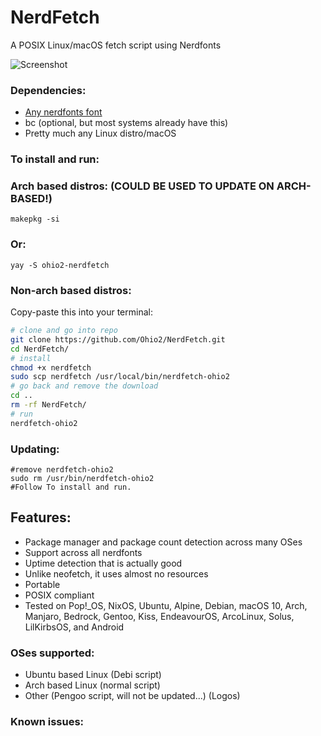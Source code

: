 # NerdFetch
 A POSIX Linux/macOS fetch script using Nerdfonts

![Screenshot](https://i.imgur.com/6jfhfsv.png)

### Dependencies:

- [Any nerdfonts font](https://www.nerdfonts.com/font-downloads)
- bc (optional, but most systems already have this)
- Pretty much any Linux distro/macOS

### To install and run:
### Arch based distros: (COULD BE USED TO UPDATE ON ARCH-BASED!)
```makepkg -si```
### Or:
```yay -S ohio2-nerdfetch```
### Non-arch based distros:
Copy-paste this into your terminal:

```sh
# clone and go into repo
git clone https://github.com/Ohio2/NerdFetch.git
cd NerdFetch/
# install 
chmod +x nerdfetch
sudo scp nerdfetch /usr/local/bin/nerdfetch-ohio2
# go back and remove the download
cd ..
rm -rf NerdFetch/
# run
nerdfetch-ohio2
```
### Updating:
```
#remove nerdfetch-ohio2
sudo rm /usr/bin/nerdfetch-ohio2
#Follow To install and run.
```
## Features:
- Package manager and package count detection across many OSes
- Support across all nerdfonts
- Uptime detection that is actually good
- Unlike neofetch, it uses almost no resources
- Portable
- POSIX compliant
- Tested on Pop!_OS, NixOS, Ubuntu, Alpine, Debian, macOS 10, Arch, Manjaro, Bedrock, Gentoo, Kiss, EndeavourOS, ArcoLinux, Solus, LilKirbsOS, and Android

### OSes supported:
- Ubuntu based Linux (Debi script)
- Arch based Linux (normal script)
- Other (Pengoo script, will not be updated...)
(Logos)


### Known issues:
